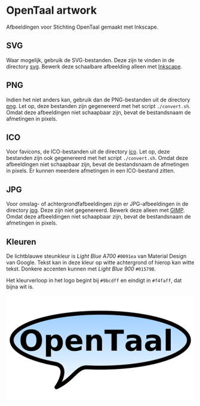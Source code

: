 # OpenTaal artwork

Afbeeldingen voor Stichting OpenTaal gemaakt met Inkscape.


## SVG

Waar mogelijk, gebruik de SVG-bestanden. Deze zijn te vinden in de directory
[svg](svg). Bewerk deze schaalbare afbeelding alleen met
[Inkscape](https://inkscape.org).


## PNG

Indien het niet anders kan, gebruik dan de PNG-bestanden uit de directory
[png](png). Let op, deze bestanden zijn gegenereerd met het script
`./convert.sh`. Omdat deze afbeeldingen niet schaapbaar zijn, bevat de
bestandsnaam de afmetingen in pixels.


## ICO

Voor favicons, de ICO-bestanden uit de directory [ico](ico). Let op, deze
bestanden zijn ook gegenereerd met het script `./convert.sh`. Omdat deze
afbeeldingen niet schaapbaar zijn, bevat de bestandsnaam de afmetingen in
pixels. Er kunnen meerdere afmetingen in een ICO-bestand zitten.


## JPG

Voor omslag- of achtergrondfafbeeldingen zijn er JPG-afbeeldingen in de
directory [jpg](jpg). Deze zijn niet gegenereerd. Bewerk deze alleen met
[GIMP](https://gimp.org). Omdat deze afbeeldingen niet schaapbaar zijn, bevat de
bestandsnaam de afmetingen in pixels.


## Kleuren

De lichtblauwe steunkleur is _Light Blue A700_ `#0091ea` van Material Design van
Google. Tekst kan in deze kleur op witte achtergrond of hierop kan witte tekst.
Donkere accenten kunnen met _Light Blue 900_ `#01579B`.


Het kleurverloop in het logo begint bij
`#9bcdff` en eindigt in `#f4faff`, dat bijna wit is.

![Logo OpenTaal](png/logo-shape-trans-1920x1080.png?raw=true)
